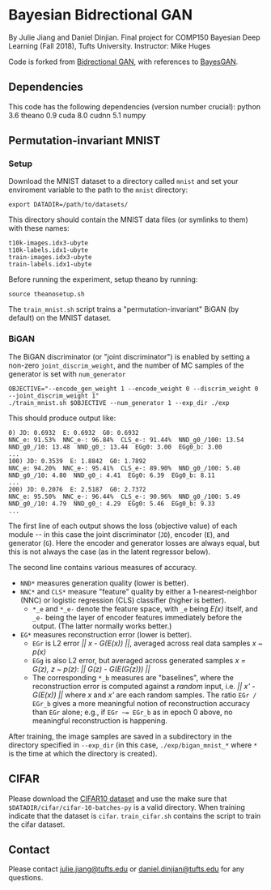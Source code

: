 # Bayesian Bidrectional GAN
By Julie Jiang and Daniel Dinjian.
Final project for COMP150 Bayesian Deep Learning (Fall 2018), Tufts University.
Instructor: Mike Huges

Code is forked from [Bidrectional GAN](https://github.com/jeffdonahue/bigan), with references to [BayesGAN](https://github.com/andrewgordonwilson/bayesgan/).

## Dependencies
This code has the following dependencies (version number crucial):
    python 3.6
    theano 0.9
    cuda 8.0
    cudnn 5.1
    numpy
    

## Permutation-invariant MNIST

### Setup

Download the MNIST dataset to a directory called `mnist` and set your enviroment variable to the path to the `mnist` directory:
    
    export DATADIR=/path/to/datasets/
    
This directory should contain the MNIST data files (or symlinks to them) with these names:

    t10k-images.idx3-ubyte
    t10k-labels.idx1-ubyte
    train-images.idx3-ubyte
    train-labels.idx1-ubyte

Before running the experiment, setup theano by running:
    
    source theanosetup.sh

The `train_mnist.sh` script trains a "permutation-invariant" BiGAN (by default) on the MNIST dataset.


### BiGAN
The BiGAN discriminator (or "joint discriminator") is enabled by setting a non-zero `joint_discrim_weight`, and the number of MC samples of the generator is set with `num_generator`

    OBJECTIVE="--encode_gen_weight 1 --encode_weight 0 --discrim_weight 0 --joint_discrim_weight 1"
    ./train_mnist.sh $OBJECTIVE --num_generator 1 --exp_dir ./exp

This should produce output like:

    0) JD: 0.6932  E: 0.6932  G0: 0.6932
    NNC_e: 91.53%  NNC_e-: 96.84%  CLS_e-: 91.44%  NND_g0_/100: 13.54  NND_g0_/10: 13.48  NND_g0_: 13.44  EGg0: 3.00  EGg0_b: 3.00
    ...
    100) JD: 0.3539  E: 1.8842  G0: 1.7892
    NNC_e: 94.20%  NNC_e-: 95.41%  CLS_e-: 89.90%  NND_g0_/100: 5.40  NND_g0_/10: 4.80  NND_g0_: 4.41  EGg0: 6.39  EGg0_b: 8.11
    ...
    200) JD: 0.2076  E: 2.5187  G0: 2.7372
    NNC_e: 95.50%  NNC_e-: 96.44%  CLS_e-: 90.96%  NND_g0_/100: 5.49  NND_g0_/10: 4.79  NND_g0_: 4.29  EGg0: 5.46  EGg0_b: 9.33
    ...

The first line of each output shows the loss (objective value) of each module -- in this case the joint discriminator (`JD`), encoder (`E`), and generator (`G`).
Here the encoder and generator losses are always equal, but this is not always the case (as in the latent regressor below).

The second line contains various measures of accuracy.

 * `NND*` measures generation quality (lower is better).
 * `NNC*` and `CLS*` measure "feature" quality by either a 1-nearest-neighbor (NNC) or logistic regression (CLS) classifier (higher is better).
   * `*_e` and `*_e-` denote the feature space, with `_e` being *E(x)* itself, and `_e-` being the layer of encoder features immediately before the output. (The latter normally works better.)
 * `EG*` measures reconstruction error (lower is better).
   * `EGr` is L2 error *|| x - G(E(x)) ||*, averaged across real data samples *x ~ p(x)*
   * `EGg` is also L2 error, but averaged across generated samples *x = G(z), z ~ p(z)*: *|| G(z) - G(E(G(z))) ||*
   * The corresponding `*_b` measures are "baselines", where the reconstruction error is computed against a *random* input, i.e. *|| x' - G(E(x)) ||* where *x* and *x'* are each random samples. The ratio `EGr / EGr_b` gives a more meaningful notion of reconstruction accuracy than `EGr` alone; e.g., if `EGr ~= EGr_b` as in epoch 0 above, no meaningful reconstruction is happening.

After training, the image samples are saved in a subdirectory in the directory specified in `--exp_dir` (in this case, `./exp/bigan_mnist_*` where `*` is the time at which the directory is created).

## CIFAR

Please download the [CIFAR10 dataset](https://www.cs.toronto.edu/~kriz/cifar.html) and use the make sure that `$DATADIR/cifar/cifar-10-batches-py` is a valid directory. When training indicate that the dataset is `cifar`. `train_cifar.sh` contains the script to train the cifar dataset.

## Contact
Please contact julie.jiang@tufts.edu or daniel.dinjian@tufts.edu for any questions. 
